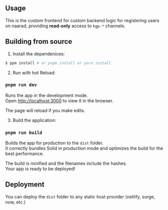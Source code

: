 ## Usage

This is the custom frontend for custom backend logic for registering users on naarad, providing **read-only** access to `kgp-*` channels.

## Building from source

1) Install the dependenices:
```bash
$ ppm install # or pnpm install or yarn install
```

2. Run with hot Reload: 

### `pnpm run dev`

Runs the app in the development mode.<br>
Open [http://localhost:3000](http://localhost:3000) to view it in the browser.

The page will reload if you make edits.<br>

3. Build the application: 
### `pnpm run build`

Builds the app for production to the `dist` folder.<br>
It correctly bundles Solid in production mode and optimizes the build for the best performance.

The build is minified and the filenames include the hashes.<br>
Your app is ready to be deployed!

## Deployment

You can deploy the `dist` folder to any static host provider (netlify, surge, now, etc.)
